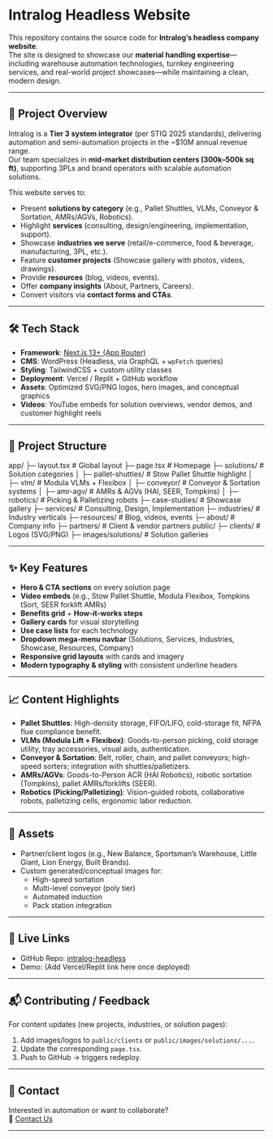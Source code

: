 # Intralog Headless Website

This repository contains the source code for **Intralog’s headless company website**.  
The site is designed to showcase our **material handling expertise**—including warehouse automation technologies, turnkey engineering services, and real-world project showcases—while maintaining a clean, modern design.

---

## 🚀 Project Overview

Intralog is a **Tier 3 system integrator** (per STIQ 2025 standards), delivering automation and semi-automation projects in the ~$10M annual revenue range.  
Our team specializes in **mid-market distribution centers (300k–500k sq ft)**, supporting 3PLs and brand operators with scalable automation solutions.

This website serves to:

- Present **solutions by category** (e.g., Pallet Shuttles, VLMs, Conveyor & Sortation, AMRs/AGVs, Robotics).
- Highlight **services** (consulting, design/engineering, implementation, support).
- Showcase **industries we serve** (retail/e-commerce, food & beverage, manufacturing, 3PL, etc.).
- Feature **customer projects** (Showcase gallery with photos, videos, drawings).
- Provide **resources** (blog, videos, events).
- Offer **company insights** (About, Partners, Careers).
- Convert visitors via **contact forms and CTAs**.

---

## 🛠 Tech Stack

- **Framework**: [Next.js 13+ (App Router)](https://nextjs.org/)  
- **CMS**: WordPress (Headless, via GraphQL + `wpFetch` queries)  
- **Styling**: TailwindCSS + custom utility classes  
- **Deployment**: Vercel / Replit + GitHub workflow  
- **Assets**: Optimized SVG/PNG logos, hero images, and conceptual graphics  
- **Videos**: YouTube embeds for solution overviews, vendor demos, and customer highlight reels  

---

## 📂 Project Structure
app/
├─ layout.tsx # Global layout
├─ page.tsx # Homepage
├─ solutions/ # Solution categories
│ ├─ pallet-shuttles/ # Stow Pallet Shuttle highlight
│ ├─ vlm/ # Modula VLMs + Flexibox
│ ├─ conveyor/ # Conveyor & Sortation systems
│ ├─ amr-agv/ # AMRs & AGVs (HAI, SEER, Tompkins)
│ ├─ robotics/ # Picking & Palletizing robots
├─ case-studies/ # Showcase gallery
├─ services/ # Consulting, Design, Implementation
├─ industries/ # Industry verticals
├─ resources/ # Blog, videos, events
├─ about/ # Company info
├─ partners/ # Client & vendor partners
public/
├─ clients/ # Logos (SVG/PNG)
├─ images/solutions/ # Solution galleries


---

## ✨ Key Features

- **Hero & CTA sections** on every solution page
- **Video embeds** (e.g., Stow Pallet Shuttle, Modula Flexibox, Tompkins tSort, SEER forklift AMRs)
- **Benefits grid** + **How-it-works steps**
- **Gallery cards** for visual storytelling
- **Use case lists** for each technology
- **Dropdown mega-menu navbar** (Solutions, Services, Industries, Showcase, Resources, Company)
- **Responsive grid layouts** with cards and imagery
- **Modern typography & styling** with consistent underline headers

---

## 📈 Content Highlights

- **Pallet Shuttles**: High-density storage, FIFO/LIFO, cold-storage fit, NFPA flue compliance benefit.  
- **VLMs (Modula Lift + Flexibox)**: Goods-to-person picking, cold storage utility, tray accessories, visual aids, authentication.  
- **Conveyor & Sortation**: Belt, roller, chain, and pallet conveyors; high-speed sorters; integration with shuttles/palletizers.  
- **AMRs/AGVs**: Goods-to-Person ACR (HAI Robotics), robotic sortation (Tompkins), pallet AMRs/forklifts (SEER).  
- **Robotics (Picking/Palletizing)**: Vision-guided robots, collaborative robots, palletizing cells, ergonomic labor reduction.  

---

## 📸 Assets

- Partner/client logos (e.g., New Balance, Sportsman’s Warehouse, Little Giant, Lion Energy, Built Brands).  
- Custom generated/conceptual images for:
  - High-speed sortation
  - Multi-level conveyor (poly tier)
  - Automated induction
  - Pack station integration  

---

## 🔗 Live Links

- GitHub Repo: [intralog-headless](https://github.com/a-a-ronc/intralog-headless)  
- Demo: (Add Vercel/Replit link here once deployed)  

---

## 📬 Contributing / Feedback

For content updates (new projects, industries, or solution pages):  
1. Add images/logos to `public/clients` or `public/images/solutions/...`.  
2. Update the corresponding `page.tsx`.  
3. Push to GitHub → triggers redeploy.  

---

## 📢 Contact

Interested in automation or want to collaborate?  
📩 [Contact Us](https://intralog.io/contact)

---

